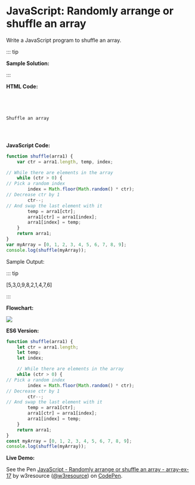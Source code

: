 # JavaScript: Randomly arrange or shuffle an array

Write a JavaScript program to shuffle an array.

::: tip

**Sample Solution:**

:::

**HTML Code:**

```html




Shuffle an array





```

**JavaScript Code:**

```js
function shuffle(arra1) {
    var ctr = arra1.length, temp, index;

// While there are elements in the array
    while (ctr > 0) {
// Pick a random index
        index = Math.floor(Math.random() * ctr);
// Decrease ctr by 1
        ctr--;
// And swap the last element with it
        temp = arra1[ctr];
        arra1[ctr] = arra1[index];
        arra1[index] = temp;
    }
    return arra1;
}
var myArray = [0, 1, 2, 3, 4, 5, 6, 7, 8, 9];
console.log(shuffle(myArray));

```

Sample Output:

::: tip

\[5,3,0,9,8,2,1,4,7,6\]

:::

**Flowchart:**

![](https://www.w3resource.com/w3r_images/javascript-array-exercise-17.png)  

**ES6 Version:**

```javascript
function shuffle(arra1) {
    let ctr = arra1.length;
    let temp;
    let index;

    // While there are elements in the array
    while (ctr > 0) {
// Pick a random index
        index = Math.floor(Math.random() * ctr);
// Decrease ctr by 1
        ctr--;
// And swap the last element with it
        temp = arra1[ctr];
        arra1[ctr] = arra1[index];
        arra1[index] = temp;
    }
    return arra1;
}
const myArray = [0, 1, 2, 3, 4, 5, 6, 7, 8, 9];
console.log(shuffle(myArray));

```

**Live Demo:**

<section class="expand-codepen"><p data-height="380" data-theme-id="dark" data-slug-hash="rGygxm" data-default-tab="js,result" data-user="w3resource" data-embed-version="2" data-pen-title="JavaScript - Randomly arrange or shuffle an array - array-ex- 17" data-editable="true" class="codepen">See the Pen <a href="https://codepen.io/w3resource/pen/rGygxm/">JavaScript - Randomly arrange or shuffle an array - array-ex- 17</a> by w3resource (<a href="https://codepen.io/w3resource">@w3resource</a>) on <a href="https://codepen.io">CodePen</a>.</p><codepen></codepen></section>